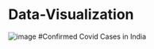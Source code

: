 # Data-Visualization
![image](https://user-images.githubusercontent.com/85414445/122571446-5cfb0e80-d06a-11eb-926a-a0bb3bcbd039.png)
#Confirmed Covid Cases in India
